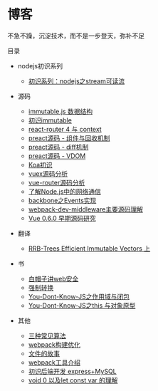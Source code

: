 # 博客
不急不躁，沉淀技术，而不是一步登天，弥补不足

目录
* nodejs初识系列
    * [初识系列：nodejs之stream可读流](https://github.com/funfish/blog/issues/13)

* 源码
    * [immutable.js 数据结构](https://github.com/funfish/blog/issues/24)
    * [初识immutable](https://github.com/funfish/blog/issues/23)
    * [react-router 4 与 context](https://github.com/funfish/blog/issues/22)
    * [preact源码 - 组件与回收机制](https://github.com/funfish/blog/issues/21)
    * [preact源码 - diff机制](https://github.com/funfish/blog/issues/20)
    * [preact源码 - VDOM](https://github.com/funfish/blog/issues/19)
    * [Koa初识](https://github.com/funfish/blog/issues/12)
    * [vuex源码分析](https://github.com/funfish/blog/issues/9)
    * [vue-router源码分析](https://github.com/funfish/blog/issues/8)
    * [了解Node.js中的网络通信](https://github.com/funfish/blog/issues/7)
    * [backbone之Events实现](https://github.com/funfish/blog/issues/4)
    * [webpack-dev-middleware主要源码理解](https://github.com/funfish/blog/issues/2)
    * [Vue 0.6.0 早期源码研究](https://github.com/funfish/blog/issues/1)

* 翻译
    * [RRB-Trees  Efficient Immutable Vectors 上](https://github.com/funfish/blog/issues/25)

* 书
    * [白帽子讲web安全](https://github.com/funfish/blog/issues/15)
    * [强制转换](https://github.com/funfish/blog/issues/10)
    * [You-Dont-Know-JS之作用域与闭包](https://github.com/funfish/blog/issues/5)
    * [You-Dont-Know-JS之this 与对象原型](https://github.com/funfish/blog/issues/6)
* 其他
    * [三种常见算法](https://github.com/funfish/blog/issues/18)
    * [webpack构建优化](https://github.com/funfish/blog/issues/16)
    * [文件的故事](https://github.com/funfish/blog/issues/14)
    * [webpack工具介绍](https://github.com/funfish/blog/blob/master/201712/webpack工具介绍.pdf)
    * [初识后端开发 express+MySQL](https://github.com/funfish/blog/issues/11)
    * [void 0 以及let const var 的理解](https://github.com/funfish/blog/issues/3)